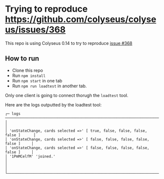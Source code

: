 # Trying to reproduce https://github.com/colyseus/colyseus/issues/368

This repo is using Colyseus 0.14 to try to reproduce [issue #368](https://github.com/colyseus/colyseus/issues/368)

## How to run

- Clone this repo
- Run `npm install`
- Run `npm start` in one tab
- Run `npm run loadtest` in another tab.

Only one client is going to connect thorugh the `loadtest` tool.

Here are the logs outputted by the loadtest tool:

```
┌─ logs ───────────────────────────────────────────────────────────────────────┐
│                                                                              │
│ 'onStateChange, cards selected =>' [ true, false, false, false, false ]      │
│ 'onStateChange, cards selected =>' [ false, false, false, false, false ]     │
│ 'onStateChange, cards selected =>' [ false, false, false, false, false ]     │
│ '1PmMCelfM' 'joined.'                                                        │
│                                                                              │
└──────────────────────────────────────────────────────────────────────────────┘
```
